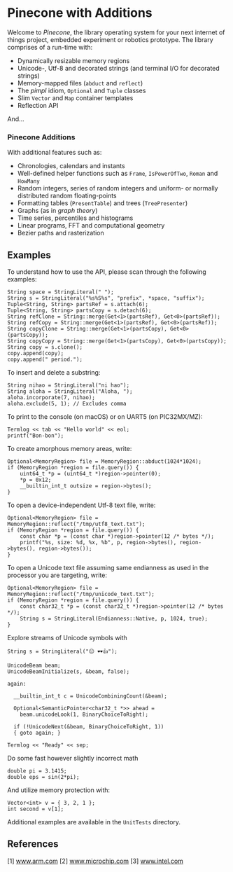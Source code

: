 
# Pinecone with Additions

Welcome to *Pinecone*, the library operating system for your next internet of things project, embedded experiment or robotics prototype. The library comprises of a run-time with:

- Dynamically resizable memory regions
- Unicode-, Utf-8 and decorated strings (and terminal I/O for decorated strings)
- Memory-mapped files (`abduct` and `reflect`)
- The *pimpl* idiom, `Optional` and `Tuple` classes
- Slim `Vector` and `Map` container templates
- Reflection API

And...

### Pinecone Additions 

With additional features such as:

- Chronologies, calendars and instants
- Well-defined helper functions such as `Frame`,  `IsPowerOfTwo`, `Roman` and `HowMany`
- Random integers, series of random integers and uniform- or normally distributed random floating-points
- Formatting tables (`PresentTable`) and trees (`TreePresenter`)
- Graphs (as in *graph theory*)
- Time series, percentiles and histograms 
- Linear programs, FFT and computational geometry
- Bezier paths and rasterization

## Examples

To understand how to use the API, please scan through the following examples:

    String space = StringLiteral(" ");
    String s = StringLiteral("%s%S%s", "prefix", *space, "suffix");
    Tuple<String, String> partsRef = s.attach(6); 
    Tuple<String, String> partsCopy = s.detach(6);
    String refClone = String::merge(Get<1>(partsRef), Get<0>(partsRef));
    String refCopy = String::merge(Get<1>(partsRef), Get<0>(partsRef));  
    String copyClone = String::merge(Get<1>(partsCopy), Get<0>(partsCopy));
    String copyCopy = String::merge(Get<1>(partsCopy), Get<0>(partsCopy)); 
    String copy = s.clone();
    copy.append(copy);
    copy.append(" period.");

To insert and delete a substring:

    String nihao = StringLiteral("ni hao");    
    String aloha = StringLiteral("Aloha, ");
    aloha.incorporate(7, nihao);
    aloha.exclude(5, 1); // Excludes comma

To print to the console (on macOS) or on UART5 (on PIC32MX/MZ):

    Termlog << tab << "Hello world" << eol;
    printf("Bon-bon");

To create amorphous memory areas, write:

    Optional<MemoryRegion> file = MemoryRegion::abduct(1024*1024);
    if (MemoryRegion *region = file.query()) {
        uint64_t *p = (uint64_t *)region->pointer(0);
        *p = 0x12;
        __builtin_int_t outsize = region->bytes();
    }

To open a device-independent Utf-8 text file, write: 

    Optional<MemoryRegion> file = MemoryRegion::reflect("/tmp/utf8_text.txt");
    if (MemoryRegion *region = file.query()) {
        const char *p = (const char *)region->pointer(12 /* bytes */);
        printf("%s, size: %d, %x, %b", p, region->bytes(), region->bytes(), region->bytes());
    }

To open a Unicode text file assuming same endianness as used in the processor you are targeting, write:

    Optional<MemoryRegion> file = MemoryRegion::reflect("/tmp/unicode_text.txt");
    if (MemoryRegion *region = file.query()) {
        const char32_t *p = (const char32_t *)region->pointer(12 /* bytes */);
        String s = StringLiteral(Endianness::Native, p, 1024, true);
    } 

Explore streams of Unicode symbols with 

    String s = StringLiteral("😐 🕶👍");
    
    UnicodeBeam beam;
    UnicodeBeamInitialize(s, &beam, false);
    
    again:
    
      __builtin_int_t c = UnicodeCombiningCount(&beam);
        
      Optional<SemanticPointer<char32_t *>> ahead =
        beam.unicodeLook(1, BinaryChoiceToRight);
    
      if (!UnicodeNext(&beam, BinaryChoiceToRight, 1)) 
      { goto again; }
      
    Termlog << "Ready" << sep;

Do some fast however slightly incorrect math

    double pi = 3.1415;
    double eps = sin(2*pi);

And utilize memory protection with:

    Vector<int> v = { 3, 2, 1 };
    int second = v[1];

Additional examples are available in the `UnitTests` directory.

## References

[1] www.arm.com
[2] www.microchip.com
[3] www.intel.com
